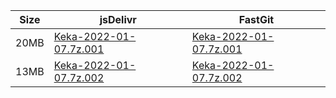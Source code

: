 |    Size   |     jsDelivr  | FastGit |
|  ---  |  ---  |  ---  |
| 20MB | [Keka-2022-01-07.7z.001](https://cdn.jsdelivr.net/gh/appleians/Keka@main/Keka-2022-01-07.7z.001) | [Keka-2022-01-07.7z.001](https://raw.fastgit.org/appleians/Keka/main/Keka-2022-01-07.7z.001) |
| 13MB | [Keka-2022-01-07.7z.002](https://cdn.jsdelivr.net/gh/appleians/Keka@main/Keka-2022-01-07.7z.002) | [Keka-2022-01-07.7z.002](https://raw.fastgit.org/appleians/Keka/main/Keka-2022-01-07.7z.002) |
